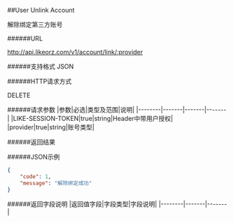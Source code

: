 ##User Unlink Account

解除绑定第三方账号

######URL

http://api.likeorz.com/v1/account/link/:provider

######支持格式
JSON

######HTTP请求方式

DELETE

######请求参数
|参数|必选|类型及范围|说明|
|--------|-------|-------|-------|
|LIKE-SESSION-TOKEN|true|string|Header中带用户授权|
|provider|true|string|账号类型|


######返回结果

######JSON示例

```json
{
    "code": 1,
    "message": "解除绑定成功"
}
```

######返回字段说明
|返回值字段|字段类型|字段说明|
|--------|-------|-------|

